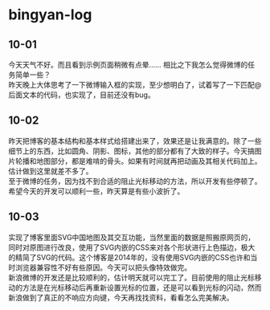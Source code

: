 # bingyan-log

10-01
-----------
今天天气不好。而且看到示例页面稍微有点晕……  相比之下我怎么觉得微博的任务简单一些？<br/>
昨天晚上大体思考了一下微博输入框的实现，至少想明白了，试着写了一下匹配@后面文本的代码，也实现了，目前还没有bug。

10-02
----------
昨天把博客的基本结构和基本样式给搭建出来了，效果还是让我满意的。除了一些细节上的东西，比如圆角、阴影、图标，其他的部分都有了大致的样子。今天搞图片轮播和地图部分，都是难啃的骨头。如果有时间就再把动画及其相关代码加上。估计做到这里就差不多了。<br>
至于微博的任务，因为找不到合适的阻止光标移动的方法，所以开发有些停顿了。<br>
希望今天的开发可以顺利一些，昨天算是有些小波折了。

10-03
-------------
实现了博客里面SVG中国地图及其交互功能，当然里面的数据是照搬原网页的，同时对原图进行改良，使用了SVG内嵌的CSS来对各个形状进行上色描边，极大的精简了SVG的代码。这个博客是2014年的，没有使用SVG内嵌的CSS也许和当时浏览器兼容性不好有些原因。今天可以把头像特效做完。<br>
新浪微博的开发还是比较顺利的，估计明天就可以完工了。目前使用的阻止光标移动的方法是在光标移动后再重新设置光标的位置，还是可以看到光标的闪动，然而新浪做到了真正的不响应方向键，今天再找找资料，看看怎么完美解决。


